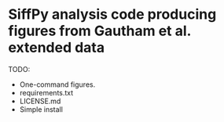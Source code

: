 # SiffPy analysis code producing figures from Gautham et al. extended data

TODO:
- One-command figures.
- requirements.txt
- LICENSE.md
- Simple install